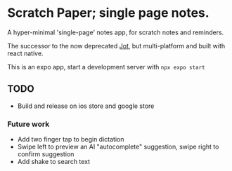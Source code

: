 # Scratch Paper; single page notes.
A hyper-minimal 'single-page' notes app, for scratch notes and reminders.

The successor to the now deprecated [Jot](https://github.com/Gamemackerel/Jot.), but multi-platform and built with react native.

This is an expo app, start a development server with `npx expo start`

## TODO

* Build and release on ios store and google store

### Future work
* Add two finger tap to begin dictation
* Swipe left to preview an AI "autocomplete" suggestion, swipe right to confirm suggestion
* Add shake to search text

